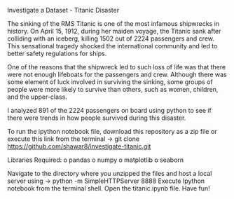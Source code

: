 Investigate a Dataset - Titanic Disaster

The sinking of the RMS Titanic is one of the most infamous shipwrecks in history.  On April 15, 1912, during her maiden voyage, the Titanic sank after colliding with an iceberg, killing 1502 out of 2224 passengers and crew. This sensational tragedy shocked the international community and led to better safety regulations for ships.

One of the reasons that the shipwreck led to such loss of life was that there were not enough lifeboats for the passengers and crew. Although there was some element of luck involved in surviving the sinking, some groups of people were more likely to survive than others, such as women, children, and the upper-class.

I analyzed 891 of the 2224 passengers on board using python to see if there were trends in how people survived during this disaster.

To run the ipython notebook file, download this repository as a zip file or execute this link from the terminal -> git clone https://github.com/shawar8/investigate-titanic.git

Libraries Required:
o	pandas
o	numpy
o	matplotlib
o	seaborn

Navigate to the directory where you unzipped the files and host a local server using -> python -m SimpleHTTPServer 8888
Execute Ipython notebook from the terminal shell.
Open the titanic.ipynb file.
Have fun!


